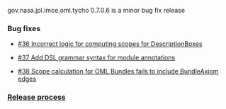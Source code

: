 gov.nasa.jpl.imce.oml.tycho 0.7.0.6 is a minor bug fix release

### Bug fixes

- [#36 Incorrect logic for computing scopes for DescriptionBoxes](https://github.com/JPL-IMCE/gov.nasa.jpl.imce.oml.tycho/issues/36)

- [#37 Add DSL grammar syntax for module annotations](https://github.com/JPL-IMCE/gov.nasa.jpl.imce.oml.tycho/issues/37)

- [#38 Scope calculation for OML Bundles fails to include BundleAxiom edges](https://github.com/JPL-IMCE/gov.nasa.jpl.imce.oml.tycho/issues/38)

### [Release process](releaseProcess.markdown)
